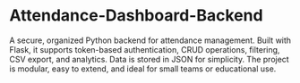 # Attendance-Dashboard-Backend
A secure, organized Python backend for attendance management. Built with Flask, it supports token-based authentication, CRUD operations, filtering, CSV export, and analytics. Data is stored in JSON for simplicity. The project is modular, easy to extend, and ideal for small teams or educational use.
